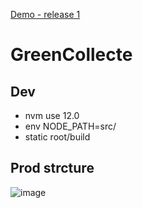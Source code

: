 [Demo - release 1](https://green-collecte.web.app/#/app/dashboard)
# GreenCollecte

## Dev 

- nvm use 12.0
- env NODE_PATH=src/
- static root/build

## Prod strcture
![image](https://user-images.githubusercontent.com/41969148/171204193-16186c31-31fc-4f6b-ac2c-842974e16726.png)